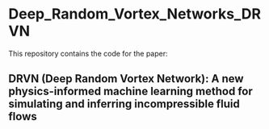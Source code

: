 # Deep_Random_Vortex_Networks_DRVN
This repository contains the code for the paper:

## DRVN (Deep Random Vortex Network): A new physics-informed machine learning method for simulating and inferring incompressible fluid flows
